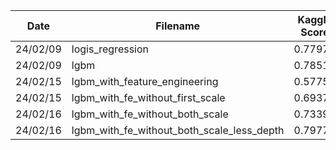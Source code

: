 | Date | Filename | Kaggle Score | Best |
|---|---|---|---|
| 24/02/09 | logis_regression | 0.77975 |  |
| 24/02/09 | lgbm | 0.78512 | * |
| 24/02/15 | lgbm_with_feature_engineering | 0.5775 |  |
| 24/02/15 | lgbm_with_fe_without_first_scale | 0.69371 |  |
| 24/02/16 | lgbm_with_fe_without_both_scale | 0.73392 |  |
| 24/02/16 | lgbm_with_fe_without_both_scale_less_depth | 0.79775 |  |